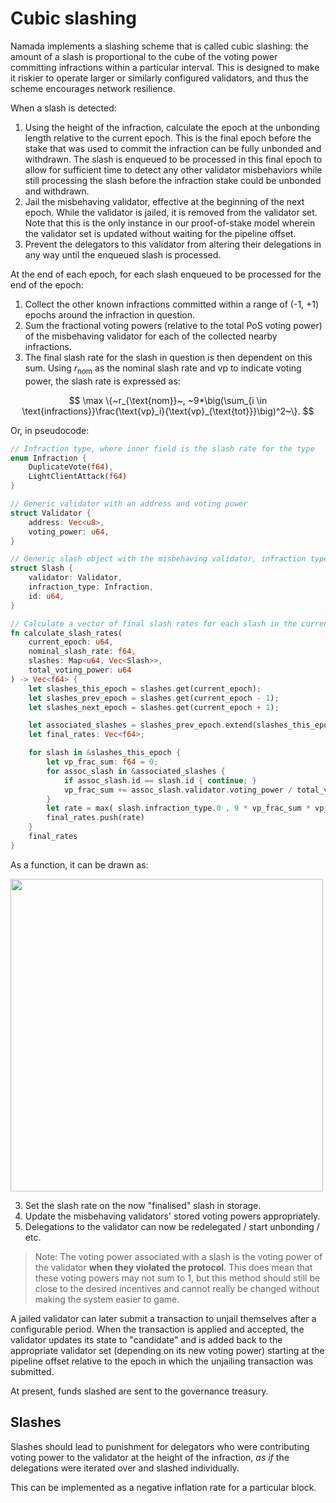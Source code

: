# Cubic slashing

Namada implements a slashing scheme that is called cubic slashing: the amount of a slash is proportional to the cube of the voting power committing infractions within a particular interval. This is designed to make it riskier to operate larger or similarly configured validators, and thus the scheme encourages network resilience.

When a slash is detected:
1. Using the height of the infraction, calculate the epoch at the unbonding length relative to the current epoch. This is the final epoch before the stake that was used to commit the infraction can be fully unbonded and withdrawn. The slash is enqueued to be processed in this final epoch to allow for sufficient time to detect any other validator misbehaviors while still processing the slash before the infraction stake could be unbonded and withdrawn. 
2. Jail the misbehaving validator, effective at the beginning of the next epoch. While the validator is jailed, it is removed from the validator set. Note that this is the only instance in our proof-of-stake model wherein the validator set is updated without waiting for the pipeline offset.
3. Prevent the delegators to this validator from altering their delegations in any way until the enqueued slash is processed.

At the end of each epoch, for each slash enqueued to be processed for the end of the epoch:
1. Collect the other known infractions committed within a range of (-1, +1) epochs around the infraction in question.
2. Sum the fractional voting powers (relative to the total PoS voting power) of the misbehaving validator for each of the collected nearby infractions. 
3. The final slash rate for the slash in question is then dependent on this sum. Using $r_\text{nom}$ as the nominal slash rate and $\text{vp}$ to indicate voting power, the slash rate is expressed as:

$$  \max \{~r_{\text{nom}}~, ~9*\big(\sum_{i \in \text{infractions}}\frac{\text{vp}_i}{\text{vp}_{\text{tot}}}\big)^2~\}. $$

Or, in pseudocode:
<!-- I want to make these two code blocks toggleable as in  https://rdmd.readme.io/docs/code-blocks#tabbed-code-blocks but can't seem to get it to work-->
<!-- ```haskell =
calculateSlashRate :: [Slash] -> Float

calculateSlashRate slashes = 
    let votingPowerFraction = sum [ votingPowerFraction (validator slash) | slash <- slashes]
	in max 0.01 (min 1 (votingPowerFraction**2)*9)
  -- minimum slash rate is 1%
  -- then exponential between 0 & 1/3 voting power
  -- we can make this a more complex function later
``` -->

<!-- ```python
class PoS:
    def __init__(self, genesis_validators : list):
        self.update_validators(genesis_validators)
    
    def update_validators(self, new_validators):
        self.validators = new_validators
        self.total_voting_power = sum(validator.voting_power for validator in self.validators)
    
    def slash(self, slashed_validators : list):
        for slashed_validator in slashed_validators: 
            voting_power_fraction = slashed_validator.voting_power / self.total_voting_power
            slash_rate = calc_slash_rate(voting_power_fraction)
            slashed_validator.voting_power *= (1 - slash_rate)

    def get_voting_power(self):
        for i in range(min(10, len(self.validators))):
            print(self.validators[i])
    
    @staticmethod
    def calc_slash_rate(voting_power_fraction):
        slash_rate = max(0.01, (voting_power_fraction ** 2) * 9)
        return slash_rate
``` -->

```rust
// Infraction type, where inner field is the slash rate for the type
enum Infraction {
    DuplicateVote(f64),
    LightClientAttack(f64)
}

// Generic validator with an address and voting power
struct Validator {
    address: Vec<u8>,
    voting_power: u64,
}

// Generic slash object with the misbehaving validator, infraction type, and some unique identifier
struct Slash {
    validator: Validator,
    infraction_type: Infraction,
    id: u64,
}

// Calculate a vector of final slash rates for each slash in the current epoch
fn calculate_slash_rates(
    current_epoch: u64,
    nominal_slash_rate: f64,
    slashes: Map<u64, Vec<Slash>>,
    total_voting_power: u64
) -> Vec<f64> {
    let slashes_this_epoch = slashes.get(current_epoch);
    let slashes_prev_epoch = slashes.get(current_epoch - 1);
    let slashes_next_epoch = slashes.get(current_epoch + 1);

    let associated_slashes = slashes_prev_epoch.extend(slashes_this_epoch).extend(slashes_next_epoch);
    let final_rates: Vec<f64>;

    for slash in &slashes_this_epoch {
        let vp_frac_sum: f64 = 0;
        for assoc_slash in &associated_slashes {
            if assoc_slash.id == slash.id { continue; }
            vp_frac_sum += assoc_slash.validator.voting_power / total_voting_power;
        }
        let rate = max( slash.infraction_type.0 , 9 * vp_frac_sum * vp_frac_sum );
        final_rates.push(rate)
    }
    final_rates
}
```

As a function, it can be drawn as:

[<img src="../images/cubic_slash.png" width="500"/>](../images/cubic_slash.png)

3. Set the slash rate on the now "finalised" slash in storage.
4. Update the misbehaving validators' stored voting powers appropriately.
5. Delegations to the validator can now be redelegated / start unbonding / etc.

> Note: The voting power associated with a slash is the voting power of the validator **when they violated the protocol**. This does mean that these voting powers may not sum to 1, but this method should still be close to the desired incentives and cannot really be changed without making the system easier to game.

A jailed validator can later submit a transaction to unjail themselves after a configurable period. When the transaction is applied and accepted, the validator updates its state to "candidate" and is added back to the appropriate validator set (depending on its new voting power) starting at the pipeline offset relative to the epoch in which the unjailing transaction was submitted.

At present, funds slashed are sent to the governance treasury. 

## Slashes

Slashes should lead to punishment for delegators who were contributing voting power to the validator at the height of the infraction, _as if_ the delegations were iterated over and slashed individually.

This can be implemented as a negative inflation rate for a particular block.

<!--## State management

Each $entry_{v,i}$ can be reference-counted by the number of delegations created during that epoch which might need to reference it. As soon as the number of delegations drops to zero, the entry can be deleted.-->